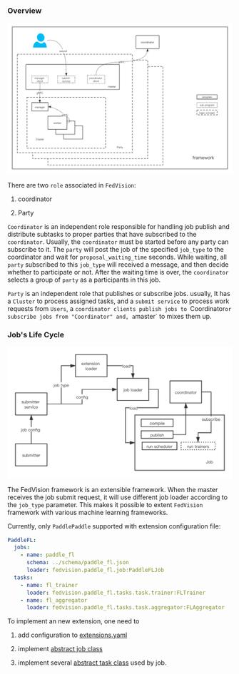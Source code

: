 
### Overview

![framework](../img/fedvision.png)

There are two `role` associated in `FedVision`:

1. coordinator
    
2. Party


`Coordinator` is an independent role responsible for handling job publish and
distribute subtasks to proper parties that have subscribed to the `coordinator`.
Usually, the `coordinator` must be started before any party can subscribe to it.
The `party` will post the job of the specified `job_type` to the coordinator and wait for `proposal_waiting_time` seconds.
While waiting, all `party` subscribed to this `job_type` will received a message,
and then decide whether to participate or not. After the waiting time is over, the `coordinator` selects a group of `party`
as a participants in this job.

`Party` is an independent role that publishes or subscribe jobs. usually,
It has a `Cluster` to process assigned tasks, and a `submit service` to process work requests from `Users`,
a `coordinator clients publish jobs to `Coordinator` or subscribe jobs from "Coordinator" and, a `master` to mixes them up.

### Job's Life Cycle

![job](../img/job.png)

The FedVision framework is an extensible framework. 
When the master receives the job submit request, 
it will use different job loader according to the `job_type` parameter.
This makes it possible to extent `FedVision` framework with various machine learning frameworks.

Currently, only `PaddlePaddle` supported with extension configuration file:

```yaml
PaddleFL:
  jobs:
    - name: paddle_fl
      schema: ../schema/paddle_fl.json
      loader: fedvision.paddle_fl.job:PaddleFLJob
  tasks:
    - name: fl_trainer
      loader: fedvision.paddle_fl.tasks.task.trainer:FLTrainer
    - name: fl_aggregator
      loader: fedvision.paddle_fl.tasks.task.aggregator:FLAggregator
```

To implement an new extension, one need to

1. add configuration to [extensions.yaml](https://github.com/FederatedAI/FedVision/blob/main/conf/extensions.yaml)

2. implement [abstract job class](https://github.com/FederatedAI/FedVision/blob/main/fedvision/framework/abc/job.py)

3. implement several [abstract task class](https://github.com/FederatedAI/FedVision/blob/main/fedvision/framework/abc/task.py) used by job. 

